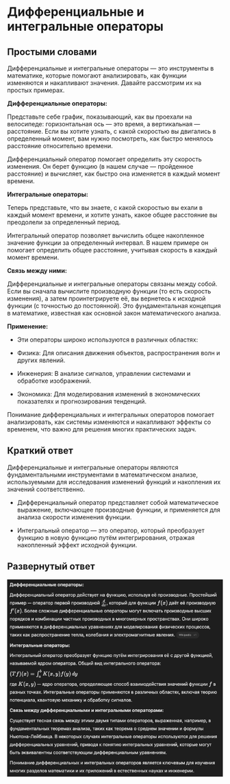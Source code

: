 # Дифференциальные и интегральные операторы

## Простыми словами

​Дифференциальные и интегральные операторы — это инструменты в математике, которые помогают анализировать, как функции изменяются и накапливают значения. Давайте рассмотрим их на простых примерах.​

**Дифференциальные операторы:**

Представьте себе график, показывающий, как вы проехали на велосипеде: горизонтальная ось — это время, а вертикальная — расстояние. Если вы хотите узнать, с какой скоростью вы двигались в определенный момент, вам нужно посмотреть, как быстро менялось расстояние относительно времени.​

Дифференциальный оператор помогает определить эту скорость изменения. Он берет функцию (в нашем случае — пройденное расстояние) и вычисляет, как быстро она изменяется в каждый момент времени.​

**Интегральные операторы:**

Теперь представьте, что вы знаете, с какой скоростью вы ехали в каждый момент времени, и хотите узнать, какое общее расстояние вы преодолели за определенный период.​

Интегральный оператор позволяет вычислить общее накопленное значение функции за определенный интервал. В нашем примере он помогает определить общее расстояние, учитывая скорость в каждый момент времени.​

**Связь между ними:**

Дифференциальные и интегральные операторы связаны между собой. Если вы сначала вычислите производную функции (то есть скорость изменения), а затем проинтегрируете её, вы вернетесь к исходной функции (с точностью до постоянной). Это фундаментальная концепция в математике, известная как основной закон математического анализа.​

**Применение:**

- Эти операторы широко используются в различных областях:​

- Физика: Для описания движения объектов, распространения волн и других явлений.​

- Инженерия: В анализе сигналов, управлении системами и обработке изображений.​

- Экономика: Для моделирования изменений в экономических показателях и прогнозирования тенденций.​

Понимание дифференциальных и интегральных операторов помогает анализировать, как системы изменяются и накапливают эффекты со временем, что важно для решения многих практических задач.

## Краткий ответ

​Дифференциальные и интегральные операторы являются фундаментальными инструментами в математическом анализе, используемыми для исследования изменений функций и накопления их значений соответственно.​

- Дифференциальный оператор представляет собой математическое выражение, включающее производные функции, и применяется для анализа скорости изменения функции.​

- Интегральный оператор — это оператор, который преобразует функцию в новую функцию путём интегрирования, отражая накопленный эффект исходной функции.

## Развернутый ответ

![](5.png)